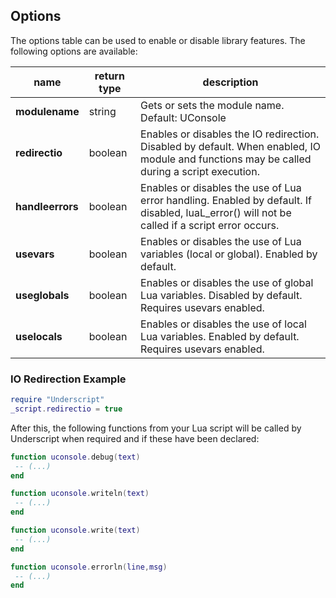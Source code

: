 ## Options

The options table can be used to enable or disable library features. The following options are available:

name | return type | description
--- | --- | ---
**modulename** | string | Gets or sets the module name. Default: UConsole
**redirectio** | boolean | Enables or disables the IO redirection. Disabled by default. When enabled, IO module and functions may be called during a script execution.
**handleerrors** | boolean | Enables or disables the use of Lua error handling. Enabled by default. If disabled, luaL_error() will not be called if a script error occurs.
**usevars** | boolean | Enables or disables the use of Lua variables (local or global). Enabled by default.
**useglobals** | boolean | Enables or disables the use of global Lua variables. Disabled by default. Requires usevars enabled.
**uselocals** | boolean | 	Enables or disables the use of local Lua variables. Enabled by default. Requires usevars enabled.

### IO Redirection Example

```lua
require "Underscript"
_script.redirectio = true
```

After this, the following functions from your Lua script will be called by Underscript when required and if these have been declared:

```lua
function uconsole.debug(text)
 -- (...)
end

function uconsole.writeln(text)
 -- (...)
end

function uconsole.write(text)
 -- (...)
end

function uconsole.errorln(line,msg)
 -- (...)
end
```